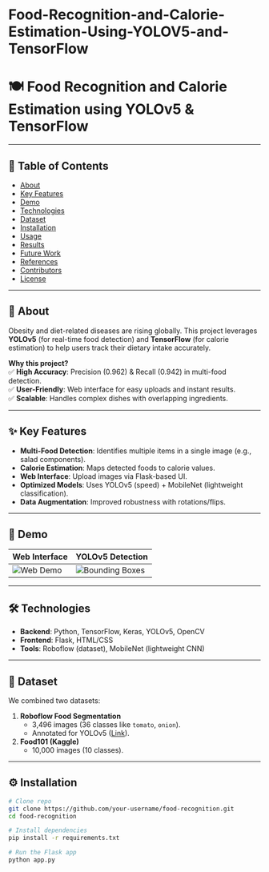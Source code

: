 # Food-Recognition-and-Calorie-Estimation-Using-YOLOV5-and-TensorFlow
# 🍽️ Food Recognition and Calorie Estimation using YOLOv5 & TensorFlow



---

## 📌 Table of Contents
- [About](#-about)
- [Key Features](#-key-features)
- [Demo](#-demo)
- [Technologies](#-technologies)
- [Dataset](#-dataset)
- [Installation](#-installation)
- [Usage](#-usage)
- [Results](#-results)
- [Future Work](#-future-work)
- [References](#-references)
- [Contributors](#-contributors)
- [License](#-license)

---

## 🚀 About
Obesity and diet-related diseases are rising globally. This project leverages **YOLOv5** (for real-time food detection) and **TensorFlow** (for calorie estimation) to help users track their dietary intake accurately.  

**Why this project?**  
✅ **High Accuracy**: Precision (0.962) & Recall (0.942) in multi-food detection.  
✅ **User-Friendly**: Web interface for easy uploads and instant results.  
✅ **Scalable**: Handles complex dishes with overlapping ingredients.  

---

## ✨ Key Features
- **Multi-Food Detection**: Identifies multiple items in a single image (e.g., salad components).  
- **Calorie Estimation**: Maps detected foods to calorie values.  
- **Web Interface**: Upload images via Flask-based UI.  
- **Optimized Models**: Uses YOLOv5 (speed) + MobileNet (lightweight classification).  
- **Data Augmentation**: Improved robustness with rotations/flips.  

---

## 📸 Demo
| Web Interface | YOLOv5 Detection |
|--------------|------------------|
| ![Web Demo](media/image8.png) | ![Bounding Boxes](media/image3.png) |

---

## 🛠 Technologies
- **Backend**: Python, TensorFlow, Keras, YOLOv5, OpenCV  
- **Frontend**: Flask, HTML/CSS  
- **Tools**: Roboflow (dataset), MobileNet (lightweight CNN)  

---

## 📂 Dataset
We combined two datasets:  
1. **Roboflow Food Segmentation**  
   - 3,496 images (36 classes like `tomato`, `onion`).  
   - Annotated for YOLOv5 ([Link](https://universe.roboflow.com/college-gg4mu/food-image-segmentation-using-yolov5/dataset/1)).  
2. **Food101 (Kaggle)**  
   - 10,000 images (10 classes).  

---

## ⚙ Installation
```bash
# Clone repo
git clone https://github.com/your-username/food-recognition.git
cd food-recognition

# Install dependencies
pip install -r requirements.txt

# Run the Flask app
python app.py
